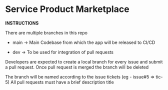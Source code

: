  # Service Product Marketplace  #

**INSTRUCTIONS**

There are multiple branches in this repo

- main -> Main Codebase from which the app will be released to CI/CD

- dev -> To be used for integration of pull requests

Developers are expected to create a local branch for every issue and submit a pull request.
Once pull request is merged the branch will be deleted

The branch will be named according to the issue tickets (eg - issue#5 => tic-5)
All pull requests must have a brief description title
